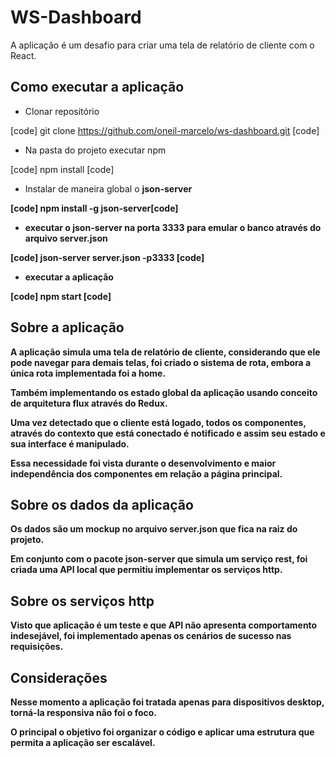 # WS-Dashboard

A aplicação é um desafio para criar uma tela de relatório de cliente com o React.

## Como executar a aplicação

- Clonar repositório

[code] git clone https://github.com/oneil-marcelo/ws-dashboard.git [code]

- Na pasta do projeto executar npm

[code] npm install [code]

- Instalar de maneira global o <strong>json-server<strong>

[code] npm install -g json-server[code]

- executar o json-server na porta 3333 para emular o banco através do arquivo server.json

[code] json-server server.json -p3333 [code]

- executar a aplicação

[code] npm start [code]

## Sobre a aplicação

A aplicação simula uma tela de relatório de cliente, considerando que ele pode navegar para demais telas, foi criado o sistema de rota, embora a única rota implementada foi a home.

Também implementando os estado global da aplicação usando conceito de arquitetura flux através do Redux.

Uma vez detectado que o cliente está logado, todos os componentes, através do contexto que está conectado é notificado e assim seu estado e sua interface é manipulado.

Essa necessidade foi vista durante o desenvolvimento e maior independência dos componentes em relação a página principal.

## Sobre os dados da aplicação

Os dados são um mockup no arquivo server.json que fica na raiz do projeto.

Em conjunto com o pacote json-server que simula um serviço rest, foi criada uma API local que permitiu implementar os serviços http.

## Sobre os serviços http

Visto que aplicação é um teste e que API não apresenta comportamento indesejável, foi implementado apenas os cenários de sucesso nas requisições.

## Considerações

Nesse momento a aplicação foi tratada apenas para dispositivos desktop, torná-la responsiva não foi o foco.

O principal o objetivo foi organizar o código e aplicar uma estrutura que permita a aplicação ser escalável.
